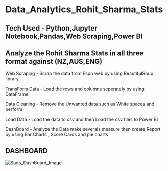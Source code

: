 # Data_Analytics_Rohit_Sharma_Stats
## Tech Used - Python,Jupyter Notebook,Pandas,Web Scraping,Power BI  

## Analyze the Rohit Sharma Stats in all three format against (NZ,AUS,ENG)


Web Scraping - Scrap the data from Espn web by using BeautifulSoup library 

TransForm Data - Load the rows and columns seperately by using DataFrame

Data Cleaning - Remove the Unwanted data such as White spaces and perform 

Load Data - Load the data to csv and then Load the csv files to Power BI

DashBoard - Analyze the Data make severals measure then create Report by using Bar Charts , Score Cards and pie charts



## DASHBOARD

![Stats_DashBoard_Image](https://github.com/darshan220902/Data_Analytics_Rohit_Sharma_Stats/assets/109534955/5f6cb914-50c5-438c-9dc8-0e2513cc670e)



